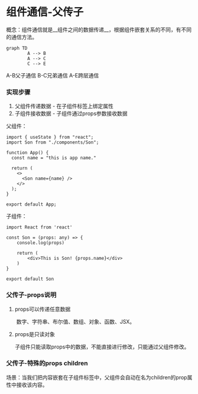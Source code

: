 # 组件通信-父传子

概念：组件通信就是__组件之间的数据传递__，根据组件嵌套关系的不同，有不同的通信方法。

```mermaid
graph TD
		A --> B
		A --> C
		C --> E
```

A-B父子通信	B-C兄弟通信	A-E跨层通信

### 实现步骤

1. 父组件传递数据 - 在子组件标签上绑定属性
2. 子组件接收数据 - 子组件通过props参数接收数据

父组件：

```tsx
import { useState } from "react";
import Son from "./components/Son";

function App() {
  const name = "this is app name."

  return (
    <>
      <Son name={name} />
    </>
  );
}

export default App;
```

子组件：

```tsx
import React from 'react'

const Son = (props: any) => {
    console.log(props)

    return (
        <div>This is Son! {props.name}</div>
    )
}

export default Son
```

### 父传子-props说明

1. props可以传递任意数据

   ​	数字、字符串、布尔值、数组、对象、函数、JSX。

2. props是只读对象

   ​	子组件只能读取props中的数据，不能直接进行修改，只能通过父组件修改。

### 父传子-特殊的props children

场景：当我们把内容嵌套在子组件标签中，父组件会自动在名为children的prop属性中接收该内容。
